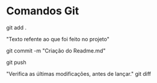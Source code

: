 # Comandos Git

git add .

"Texto refente ao que foi feito no projeto"

git commit -m "Criação do Readme.md"

git push 

"Verifica as últimas modificações, antes de lançar."
git diff
